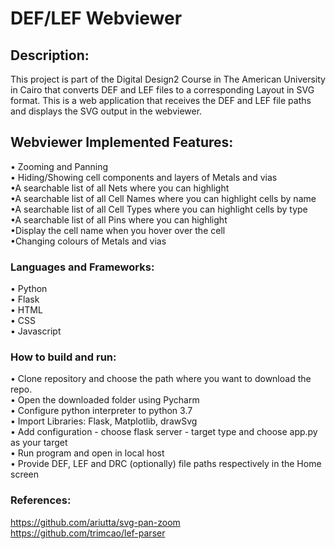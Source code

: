 # DEF/LEF Webviewer

## Description:<br/>
This project is part of the Digital Design2 Course in The American University in Cairo that converts DEF and LEF files to a corresponding Layout in SVG format.
This is a web application that receives the DEF and LEF file paths and displays the SVG output in the webviewer. 

## Webviewer Implemented Features: <br/>
• Zooming and Panning<br/>
• Hiding/Showing cell components and layers of Metals and vias<br/>
•A searchable list of all Nets where you can highlight<br/>
•A searchable list of all Cell Names where you can highlight cells by name <br/>
•A searchable list of all Cell Types where you can highlight cells by type <br/>
•A searchable list of all Pins where you can highlight<br/>
•Display the cell name when you hover over the cell<br/>
•Changing colours of Metals and vias<br/>

### Languages and Frameworks:<br/>
• Python<br/>
• Flask<br/>
• HTML<br/>
• CSS<br/>
• Javascript<br/>

### How to build and run:<br/>
• Clone repository and choose the path where you want to download the repo.<br/>
• Open the downloaded folder using Pycharm <br/>
• Configure python interpreter to python 3.7 <br/>
• Import Libraries: Flask, Matplotlib, drawSvg <br/>
• Add configuration - choose flask server - target type and choose app.py as your target <br/>
• Run program and open in local host <br/>
• Provide DEF, LEF and DRC (optionally) file paths respectively in the Home screen <br/>



### References:<br/>
https://github.com/ariutta/svg-pan-zoom<br/>
https://github.com/trimcao/lef-parser
